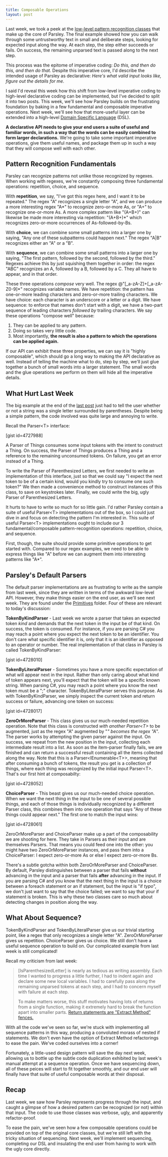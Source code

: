 ```yaml
---
title: Composable Operations
layout: post
---
```


Last week, we took a peek at the <a href="http://www.headspring.com/patrick/whittling-parsley/">low-level pattern recognition classes</a> that make up the core of Parsley.  The final example showed how you can walk through some untrustworthy text in small and deliberate steps, looking for expected input along the way.  At each step, the step either succeeds or fails.  On success, the remaining unparsed text is passed along to the next step.

This process was the epitome of imperative coding: <em>Do this, and then do this, and then do that.</em>  Despite this imperative core, I'd describe the intended usage of Parsley as declarative: <em>Here's what valid input looks like, figure out the details for me.</em>

I said I'd reveal this week how this shift from low-level imperative coding to high-level declarative coding can be implemented, but I've decided to split it into two posts.  This week, we'll see how Parsley builds on the frustrating foundation by baking in a few fundamental and composable imperative operations.  Next week, we'll see how that more-useful layer can be extended into a high-level <a href="http://martinfowler.com/bliki/DomainSpecificLanguage.html">Domain Specific Language</a> (DSL).

<strong>A declarative API needs to give your end users a suite of useful and familiar words, in such a way that the words can be easily combined to form larger declarations.</strong>  We're going to take some important imperative operations, give them useful names, and package them up in such a way that they will compose well with each other.

<h2>Pattern Recognition Fundamentals</h2>

Parsley can recognize patterns not unlike those recognized by regexes.  When working with regexes, we're constantly composing three fundamental operations: repetition, choice, and sequence.

With <strong>repetition</strong>, we say, "I've got this regex here, and I want it to be repeated."  The regex "A" recognizes a single letter "A", and we can produce a more interesting regex "A*" to recognize zero-or-more As, or "A+" to recognize one-or-more As.  A more complex pattern like "(A+B+)" can likewise be made more interesting via repetition: "(A+B+)*" which recognizes zero-or-more occurrences of As-followed-by-Bs.

With <strong>choice</strong>, we can combine some small patterns into a larger one by saying, "Any one of these subpatterns could happen next."  The regex "A|B" recognizes either an "A" or a "B".

With <strong>sequence</strong>, we can combine some small patterns into a larger one by saying, "The first pattern, followed by the second, followed by the third."  Regexes achieve this by just squishing them together in order: the regex "ABC" recognizes an A, followed by a B, followed by a C.  They all have to appear, and in that order.

These three operations <em>compose</em> very well.  The regex @"[_a-zA-Z]+[_a-zA-Z0-9]*" recognizes variable names.  We have repetition: the pattern has one-or-more leading characters and zero-or-more trailing characters.  We have choice: each character is an underscore or a letter or a digit.  We have sequence: to enforce that names don't start with a digit, we have a two-part sequence of leading characters <em>followed by</em> trailing characters.  We say these operations "compose well" because:
<ol>
<li>They can be applied to any pattern.</li>
<li>Doing so takes very little code.</li>
<li>Most importantly, <strong>the result is also a pattern to which the operations can be applied again.</strong></li>
</ol>

If our API can exhibit these three properties, we can say it is "highly composable", which should go a long way to making the API declarative as well.  Instead of telling the machine what to do, step by step, we'll just glue together a bunch of small words into a larger statement.  The small words and the glue operations we perform on them will hide all the imperative details.

<h2>What Hurt Last Week</h2>

The big example at the end of the <a href="http://www.headspring.com/patrick/whittling-parsley/">last post</a> just had to tell the user whether or not a string was a single letter surrounded by parentheses.  Despite being a simple pattern, the code involved was quite large and annoying to write.

Recall the Parser&lt;T&gt; interface:

[gist id=4727988]

A Parser of Things consumes some input tokens with the intent to construct a Thing.  On success, the Parser of Things produces a Thing and a reference to the remaining unconsumed tokens.  On failure, you get an error instead of a Thing.

To write the Parser of Parenthesized Letters, we first needed to write an implementation of this interface, just so that we could say "I expect the next token to be of a certain kind, would you kindly try to consume one such token?"  We then made a convenience method to construct instances of this class, to save on keystrokes later.  Finally, we could write the big, ugly Parser of Parenthesized Letters.

It hurts to have to write so much for so little gain.  I'd rather Parsley contain a suite of useful Parser&lt;T&gt; implementations out of the box, so I could just dive in and focus on detecting the pattern I'm interested in.  This suite of useful Parser&lt;T&gt; implementations ought to include our 3 fundamental/composable pattern-recognition operations: repetition, choice, and sequence.

First, though, the suite should provide some primitive operations to get started with.  Compared to our regex examples, we need to be able to express things like "A" before we can augment them into interesting patterns like "A*".

<h2>Parsley's Default Parsers</h2>

The default parser implementations are as frustrating to write as the sample from last week, since they are written in terms of the awkward low-level API.  However, they make things easier on the end user, as we'll see next week.  They are found under the <a href="https://github.com/plioi/parsley/tree/cb69098da8135f7ac5fb1b0f84071e0e8b94b8a0/src/Parsley/Primitives">Primitives</a> folder.  Four of these are relevant to today's discussion:

<strong>TokenByKindParser</strong> - Last week we wrote a parser that takes an expected token <em>kind</em> and demands that the next token in the input be of that kind.  On success, the token is consumed.  For instance, if you are parsing C# you may reach a point where you expect the next token to be an identifier.  You don't care what specific identifier it is, only that it is an identifier as opposed to an operator or number.  The real implementation of that class in Parsley is called TokenByKindParser:

[gist id=4728010]

<strong>TokenByLiteralParser</strong> - Sometimes you have a more specific expectation of what will appear next in the input.  Rather than only caring about what kind of token appears next, you'll expect that the token will be a specific known string.  When parsing C#, you may reach a point where you know the next token must be a ";" character.  TokenByLiteralParser serves this purpose.  As with TokenByKindParser, we simply inspect the current token and return success or failure, advancing one token on success:

[gist id=4728017]

<strong>ZeroOrMoreParser</strong> - This class gives us our much-needed repetition operation.  Note that this class is constructed <em>with another Parser&lt;T&gt;</em> to be augmented, just as the regex "A" augmented by "*" becomes the regex "A*".  The parser works by attempting the given parser against the input.  On success, we repeat from the new position in the input, collecting each intermediate result into a list.  As soon as the item-parser finally fails, we are finished and can return a successful result containing all the items collected along the way.  Note that this is a Parser&lt;IEnumerable&lt;T&gt;&gt;, meaning that after consuming a bunch of tokens, the result you get is a collection of things, where each thing was recognized by the initial input Parser&lt;T&gt;.  That's our first hint at composabilty:

[gist id=4728052]

<strong>ChoiceParser</strong> - This beast gives us our much-needed choice operation.  When we want the next thing in the input to be one of several possible things, and each of those things is individually recognized by a different Parser class, this combines them into one operation that says "Any of these things could appear next."  The first one to match the input wins:

[gist id=4728061]

ZeroOrMoreParser and ChoiceParser make up a part of the composability we are shooting for here.  They take in Parsers as their input and are themselves Parsers.  That means you could feed one into the other: you might have two ZeroOrMoreParser instances, and pass them into a ChoiceParser: I expect zero-or-more As or else I expect zero-or-more Bs.

There's a subtle gotcha within both ZeroOrMoreParser and ChoiceParser.  By default, Parsley distinguishes between a parser that fails <strong>without</strong> advancing in the input and a parser that fails <strong>after</strong> advancing in the input.  If you are parsing C# and you know that the next thing in the input is a choice between a foreach statement or an if statement, but the input is "if $typo$", we don't just want to say that the choice failed; we want to say that your if statement is broken.  This is why these two classes care so much about detecting changes in position along the way.

<h2>What About Sequence?</h2>

TokenByKindParser and TokenByLiteralParser give us our trivial starting point, like a regex that only recognizes a single letter "A".  ZeroOrMoreParser gives us repetition.  ChoiceParser gives us choice.  We still don't have a useful sequence operation to build on.  Our complicated example from last week is still complicated!

Recall my criticism from last week:

<blockquote>[IsParenthesizedLetter] is nearly as tedious as writing assembly. Each time I wanted to progress a little further, I had to indent again and declare some new local variables. I had to carefully pass along the remaining unparsed tokens at each step, and I had to concern myself with failure at each step.

To make matters worse, this stuff motivates having lots of returns from a single function, making it extremely hard to break the function apart into smaller parts. <a href="http://www.headspring.com/patrick/detect-reflect-decomplect/">Return statements are "Extract Method" fences.</a></blockquote>

With all the code we've seen so far, we're stuck with implementing all sequence patterns in this way, producing a convoluted morass of nested if statements.  We don't even have the option of Extract Method refactorings to ease the pain.  We've coded ourselves into a corner!

Fortunately, a little-used design pattern will save the day next week, allowing us to bottle up the subtle code duplication exhibited by last week's manual attempt at a sequence operation.  Once we have sequencing down, all of these peices will start to fit together smoothly, and our end user will finally have that suite of useful composable words at their disposal.

<h2>Recap</h2>

Last week, we saw how Parsley represents progress through the input, and caught a glimpse of how a desired pattern can be recognized (or not) within that input.  The code to use those classes was verbose, ugly, and apparently refactor-proof.

To ease the pain, we've seen how a few composable operations could be provided on top of the original core classes, but we're still left with the tricky situation of sequencing.  Next week, we'll implement sequencing, completing our DSL and insulating the end user from having to work with the ugly core directly.